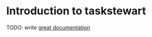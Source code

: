 # Introduction to taskstewart

TODO: write [great documentation](http://jacobian.org/writing/what-to-write/)
